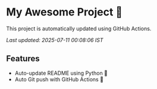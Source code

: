 # My Awesome Project 🚀

This project is automatically updated using GitHub Actions.

_Last updated: 2025-07-11 00:08:06 IST_

## Features
- Auto-update README using Python 🐍
- Auto Git push with GitHub Actions 🤖
